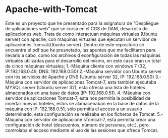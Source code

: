 # Apache-with-Tomcat
Este es un proyecto que he presentado para la asignatura de "Despliegue de aplicaciones web" que se cursa en el CGS de DAM, desarrollo de aplicaciones web. Trata de como interactuan máquinas virtuales (Ubuntu server) con apache, con máquinas virtuales que ejecutan un servidor de aplicaciones Tomcat(Ubuntu server).
Dentro de este repositorio se encuentra el pdf que he presnetado, las apuntes que me facilitaron para llevarlo a cabo, como los archivos d econfiguración de todas las máquinas virtuales utilizadas para el desarrollo del mismo, en este caso eran un total de cinco máquinas virtuales;
1.-Máquina cliente con windows 7 (32, IP:192.168.0.49, DNS: 192.168.0.50)
2.-Máquina servidor con Ubuntu server con los servicios de Apache y DNS (Ubuntu server 32, IP: 192.168.0.50)
3.-Máquina con servidor de aplicaciones Tomcat-7, esta también ejecutaba MYSQL server (Ubuntu server 32), esta ofrecia una lista de hoteles almacenados en una base de datos (IP: 192.168.0.51).
4.-Máquina con servidor de aplicaciones Tomcat-7, esta nos permitía la posibilidad de insertar nuevos hoteles, estos se alamacenaban en la base de datos de la máquina con IP: 192.168.0.51, sólo permitía el acceso a un usuario determinado, esta configuración se realizaba en los ficheros de Tomcat.
5.-Máquina con servidor de aplicacione sTomcat-7, esta permitía crear una configuración de hotel (descuentos, número de personas, etc.), pero controlaba el acceso mediante el uso de las sesiones que ofrece Tomcat.
